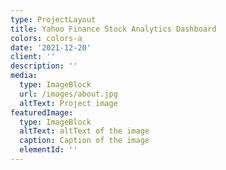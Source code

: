```yaml
---
type: ProjectLayout
title: Yahoo Finance Stock Analytics Dashboard
colors: colors-a
date: '2021-12-20'
client: ''
description: ''
media:
  type: ImageBlock
  url: /images/about.jpg
  altText: Project image
featuredImage:
  type: ImageBlock
  altText: altText of the image
  caption: Caption of the image
  elementId: ''
---
```

